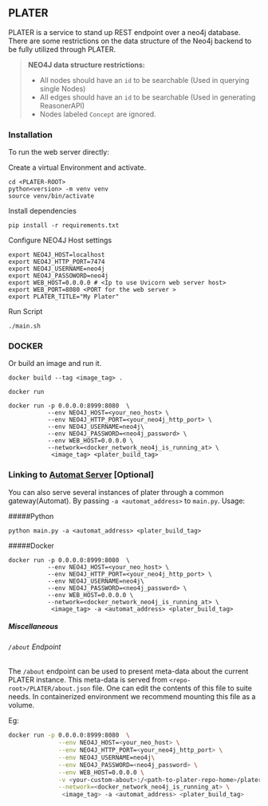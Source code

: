 ## PLATER

PLATER is a service to stand up REST endpoint over a neo4j database.
There are some restrictions on the data structure of the Neo4j backend to be fully utilized through PLATER.

> **NEO4J data structure restrictions:**
> * All nodes should have an `id` to be searchable (Used in querying single Nodes)
> * All edges should have an `id` to be searchable (Used in generating ReasonerAPI)
> * Nodes labeled `Concept` are ignored. 

### Installation

To run the web server directly:

Create a virtual Environment and activate.

    cd <PLATER-ROOT>
    python<version> -m venv venv
    source venv/bin/activate
    
 Install dependencies
    
    pip install -r requirements.txt
    
 
 Configure NEO4J Host settings
 
    export NEO4J_HOST=localhost
    export NEO4J_HTTP_PORT=7474
    export NEO4J_USERNAME=neo4j
    export NEO4J_PASSOWORD=neo4j
    export WEB_HOST=0.0.0.0 # <Ip to use Uvicorn web server host>
    export WEB_PORT=8080 <PORT for the web server >
    export PLATER_TITLE="My Plater"
  
  Run Script
  
    ./main.sh
 
    
 ### DOCKER 
   Or build an image and run it. 
  
    docker build --tag <image_tag> .
    
    docker run 
   
    docker run -p 0.0.0.0:8999:8080  \
               --env NEO4J_HOST=<your_neo_host> \
               --env NEO4J_HTTP_PORT=<your_neo4j_http_port> \
               --env NEO4J_USERNAME=neo4j\
               --env NEO4J_PASSWORD=<neo4j_password> \
               --env WEB_HOST=0.0.0.0 \
               --network=<docker_network_neo4j_is_running_at> \    
                <image_tag> <plater_build_tag>

 
 ### Linking to [Automat Server](https://github.com/RENCI-AUTOMAT/Automat-server/) \[Optional\]
 You can also serve several instances of plater through a common gateway(Automat). By 
 passing `-a <automat_address>` to `main.py`. Usage: 
 
 #####Python 
    
    python main.py -a <automat_address> <plater_build_tag>
    
 #####Docker
    
    docker run -p 0.0.0.0:8999:8080  \
               --env NEO4J_HOST=<your_neo_host> \
               --env NEO4J_HTTP_PORT=<your_neo4j_http_port> \
               --env NEO4J_USERNAME=neo4j\
               --env NEO4J_PASSWORD=<neo4j_password> \
               --env WEB_HOST=0.0.0.0 \
               --network=<docker_network_neo4j_is_running_at> \    
                <image_tag> -a <automat_address> <plater_build_tag>
    
 ##### Miscellaneous
 ###### `/about` Endpoint 
 The `/about` endpoint can be used to present meta-data about the current PLATER instance. 
 This meta-data is served from `<repo-root>/PLATER/about.json` file. One can edit the contents of
 this file to suite needs. In containerized environment we recommend mounting this file as a volume.
 
 Eg:
 ```bash
docker run -p 0.0.0.0:8999:8080  \
               --env NEO4J_HOST=<your_neo_host> \
               --env NEO4J_HTTP_PORT=<your_neo4j_http_port> \
               --env NEO4J_USERNAME=neo4j\
               --env NEO4J_PASSWORD=<neo4j_password> \
               --env WEB_HOST=0.0.0.0 \
               -v <your-custom-about>:/<path-to-plater-repo-home>/plater/about.json \
               --network=<docker_network_neo4j_is_running_at> \    
                <image_tag> -a <automat_address> <plater_build_tag>
    
``` 
 
   
    
    